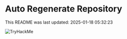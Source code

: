 # Auto Regenerate Repository

This README was last updated: 2025-01-18 05:32:23

 ![TryHackMe](https://tryhackme.com/badge/533634)